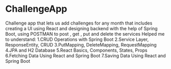 # ChallengeApp
Challenge app that lets us add challenges for any month that includes creating a UI using React and designing backend with the help of Spring Boot, using POSTMAN to post , get , put and delete the services
Helped me to understand:
1.CRUD Operations with Spring Boot 
2.Service Layer, ResponseEntity, CRUD
3.PutMapping, DeleteMapping, RequestMapping
4.JPA and H2 Database
5.React Basics, Components, States, Props
6.Fetching Data Using React and Spring Boot
7.Saving Data Using React and Spring Boot
